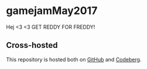 # gamejamMay2017
Hej &lt;3 &lt;3
GET REDDY FOR FREDDY!

## Cross-hosted
This repository is hosted both on [GitHub](https://github.com/TheNamlessGuy/gamejamMay2017) and [Codeberg](https://codeberg.org/TheNamlessGuy/gamejamMay2017).
